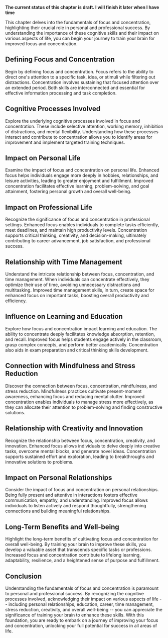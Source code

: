 **The current status of this chapter is draft. I will finish it later when I have time**

This chapter delves into the fundamentals of focus and concentration, highlighting their crucial role in personal and professional success. By understanding the importance of these cognitive skills and their impact on various aspects of life, you can begin your journey to train your brain for improved focus and concentration.

Defining Focus and Concentration
--------------------------------

Begin by defining focus and concentration. Focus refers to the ability to direct one's attention to a specific task, idea, or stimuli while filtering out distractions. Concentration involves sustaining that focused attention over an extended period. Both skills are interconnected and essential for effective information processing and task completion.

Cognitive Processes Involved
----------------------------

Explore the underlying cognitive processes involved in focus and concentration. These include selective attention, working memory, inhibition of distractions, and mental flexibility. Understanding how these processes interact and contribute to concentration allows you to identify areas for improvement and implement targeted training techniques.

Impact on Personal Life
-----------------------

Examine the impact of focus and concentration on personal life. Enhanced focus helps individuals engage more deeply in hobbies, relationships, and leisure activities, leading to greater enjoyment and fulfillment. Improved concentration facilitates effective learning, problem-solving, and goal attainment, fostering personal growth and overall well-being.

Impact on Professional Life
---------------------------

Recognize the significance of focus and concentration in professional settings. Enhanced focus enables individuals to complete tasks efficiently, meet deadlines, and maintain high productivity levels. Concentration supports critical thinking, creativity, and decision-making, ultimately contributing to career advancement, job satisfaction, and professional success.

Relationship with Time Management
---------------------------------

Understand the intricate relationship between focus, concentration, and time management. When individuals can concentrate effectively, they optimize their use of time, avoiding unnecessary distractions and multitasking. Improved time management skills, in turn, create space for enhanced focus on important tasks, boosting overall productivity and efficiency.

Influence on Learning and Education
-----------------------------------

Explore how focus and concentration impact learning and education. The ability to concentrate deeply facilitates knowledge absorption, retention, and recall. Improved focus helps students engage actively in the classroom, grasp complex concepts, and perform better academically. Concentration also aids in exam preparation and critical thinking skills development.

Connection with Mindfulness and Stress Reduction
------------------------------------------------

Discover the connection between focus, concentration, mindfulness, and stress reduction. Mindfulness practices cultivate present-moment awareness, enhancing focus and reducing mental clutter. Improved concentration enables individuals to manage stress more effectively, as they can allocate their attention to problem-solving and finding constructive solutions.

Relationship with Creativity and Innovation
-------------------------------------------

Recognize the relationship between focus, concentration, creativity, and innovation. Enhanced focus allows individuals to delve deeply into creative tasks, overcome mental blocks, and generate novel ideas. Concentration supports sustained effort and exploration, leading to breakthroughs and innovative solutions to problems.

Impact on Personal Relationships
--------------------------------

Consider the impact of focus and concentration on personal relationships. Being fully present and attentive in interactions fosters effective communication, empathy, and understanding. Improved focus allows individuals to listen actively and respond thoughtfully, strengthening connections and building meaningful relationships.

Long-Term Benefits and Well-being
---------------------------------

Highlight the long-term benefits of cultivating focus and concentration for overall well-being. By training your brain to improve these skills, you develop a valuable asset that transcends specific tasks or professions. Increased focus and concentration contribute to lifelong learning, adaptability, resilience, and a heightened sense of purpose and fulfillment.

Conclusion
----------

Understanding the fundamentals of focus and concentration is paramount to personal and professional success. By recognizing the cognitive processes involved, acknowledging their impact on various aspects of life -- including personal relationships, education, career, time management, stress reduction, creativity, and overall well-being -- you can appreciate the significance of training your brain to enhance these skills. With this foundation, you are ready to embark on a journey of improving your focus and concentration, unlocking your full potential for success in all areas of life.

